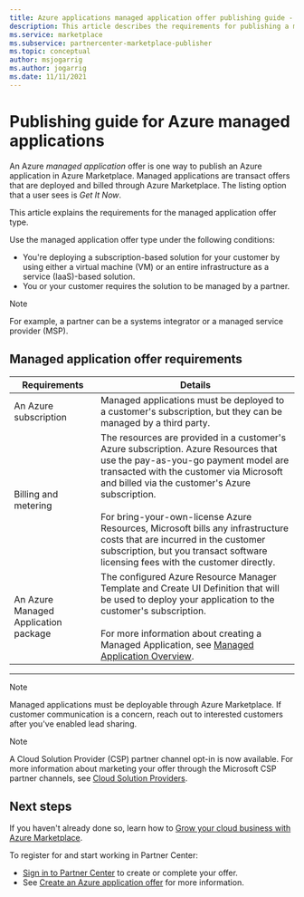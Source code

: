 ```yaml
---
title: Azure applications managed application offer publishing guide - Azure Marketplace
description: This article describes the requirements for publishing a managed application in Azure Marketplace.
ms.service: marketplace
ms.subservice: partnercenter-marketplace-publisher
ms.topic: conceptual
author: msjogarrig
ms.author: jogarrig
ms.date: 11/11/2021
---
```


# Publishing guide for Azure managed applications

An Azure *managed application* offer is one way to publish an Azure application in Azure Marketplace. Managed applications are transact offers that are deployed and billed through Azure Marketplace. The listing option that a user sees is *Get It Now*.

This article explains the requirements for the managed application offer type.

Use the managed application offer type under the following conditions:

- You're deploying a subscription-based solution for your customer by using either a virtual machine (VM) or an entire infrastructure as a service (IaaS)-based solution.
- You or your customer requires the solution to be managed by a partner.

>[!NOTE]
>For example, a partner can be a systems integrator or a managed service provider (MSP).  

## Managed application offer requirements

|Requirements |Details  |
|---------|---------|
|An Azure subscription | Managed applications must be deployed to a customer's subscription, but they can be managed by a third party. |
|Billing and metering    |  The resources are provided in a customer's Azure subscription. Azure Resources that use the pay-as-you-go payment model are transacted with the customer via Microsoft and billed via the customer's Azure subscription. <br><br> For bring-your-own-license Azure Resources, Microsoft bills any infrastructure costs that are incurred in the customer subscription, but you transact software licensing fees with the customer directly.        |
|An Azure Managed Application package    |   The configured Azure Resource Manager Template and Create UI Definition that will be used to deploy your application to the customer's subscription.<br><br>For more information about creating a Managed Application, see [Managed Application Overview](../azure-resource-manager/managed-applications/publish-service-catalog-app.md).|

---

> [!NOTE]
> Managed applications must be deployable through Azure Marketplace. If customer communication is a concern, reach out to interested customers after you've enabled lead sharing.  

> [!Note]
> A Cloud Solution Provider (CSP) partner channel opt-in is now available. For more information about marketing your offer through the Microsoft CSP partner channels, see [Cloud Solution Providers](./cloud-solution-providers.md).

## Next steps

If you haven't already done so, learn how to [Grow your cloud business with Azure Marketplace](https://azuremarketplace.microsoft.com/sell).

To register for and start working in Partner Center:

- [Sign in to Partner Center](https://partner.microsoft.com/dashboard/account/v3/enrollment/introduction/partnership) to create or complete your offer.
- See [Create an Azure application offer](azure-app-offer-setup.md) for more information.
